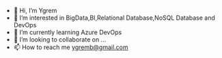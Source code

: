 - 👋 Hi, I’m Ygrem
- 👀 I’m interested in BigData,BI,Relational Database,NoSQL Database and DevOps
- 🌱 I’m currently learning  Azure DevOps
- 💞️ I’m looking to collaborate on ...
- 📫 How to reach me ygremb@gmail.com

<!---
Ygrem/Ygrem is a ✨ special ✨ repository because its `README.md` (this file) appears on your GitHub profile.
You can click the Preview link to take a look at your changes.
--->
